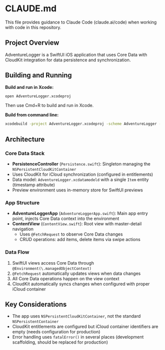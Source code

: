# CLAUDE.md

This file provides guidance to Claude Code (claude.ai/code) when working with code in this repository.

## Project Overview

AdventureLogger is a SwiftUI iOS application that uses Core Data with CloudKit integration for data persistence and synchronization.

## Building and Running

**Build and run in Xcode:**
```bash
open AdventureLogger.xcodeproj
```
Then use Cmd+R to build and run in Xcode.

**Build from command line:**
```bash
xcodebuild -project AdventureLogger.xcodeproj -scheme AdventureLogger -configuration Debug
```

## Architecture

### Core Data Stack
- **PersistenceController** (`Persistence.swift`): Singleton managing the `NSPersistentCloudKitContainer`
- Uses CloudKit for iCloud synchronization (configured in entitlements)
- Data model: `AdventureLogger.xcdatamodeld` with a single `Item` entity (timestamp attribute)
- Preview environment uses in-memory store for SwiftUI previews

### App Structure
- **AdventureLoggerApp** (`AdventureLoggerApp.swift`): Main app entry point, injects Core Data context into the environment
- **ContentView** (`ContentView.swift`): Root view with master-detail navigation
  - Uses `@FetchRequest` to observe Core Data changes
  - CRUD operations: add items, delete items via swipe actions

### Data Flow
1. SwiftUI views access Core Data through `@Environment(\.managedObjectContext)`
2. `@FetchRequest` automatically updates views when data changes
3. All Core Data operations happen on the view context
4. CloudKit automatically syncs changes when configured with proper iCloud container

## Key Considerations

- The app uses `NSPersistentCloudKitContainer`, not the standard `NSPersistentContainer`
- CloudKit entitlements are configured but iCloud container identifiers are empty (needs configuration for production)
- Error handling uses `fatalError()` in several places (development scaffolding, should be replaced for production)

